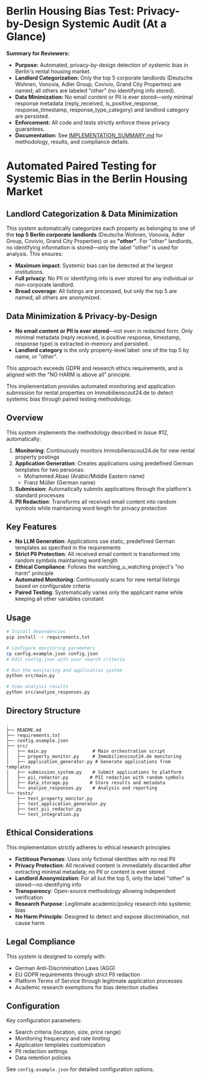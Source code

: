 
# Berlin Housing Bias Test: Privacy-by-Design Systemic Audit (At a Glance)

**Summary for Reviewers:**
- **Purpose:** Automated, privacy-by-design detection of systemic bias in Berlin's rental housing market.
- **Landlord Categorization:** Only the top 5 corporate landlords (Deutsche Wohnen, Vonovia, Adler Group, Covivio, Grand City Properties) are named; all others are labeled "other" (no identifying info stored).
- **Data Minimization:** No email content or PII is ever stored—only minimal response metadata (reply_received, is_positive_response, response_timestamp, response_type_category) and landlord category are persisted.
- **Enforcement:** All code and tests strictly enforce these privacy guarantees.
- **Documentation:** See [IMPLEMENTATION_SUMMARY.md](IMPLEMENTATION_SUMMARY.md) for methodology, results, and compliance details.

# Automated Paired Testing for Systemic Bias in the Berlin Housing Market

## Landlord Categorization & Data Minimization

This system automatically categorizes each property as belonging to one of the **top 5 Berlin corporate landlords** (Deutsche Wohnen, Vonovia, Adler Group, Covivio, Grand City Properties) or as **"other"**. For "other" landlords, no identifying information is stored—only the label "other" is used for analysis. This ensures:

- **Maximum impact**: Systemic bias can be detected at the largest institutions.
- **Full privacy**: No PII or identifying info is ever stored for any individual or non-corporate landlord.
- **Broad coverage**: All listings are processed, but only the top 5 are named; all others are anonymized.

## Data Minimization & Privacy-by-Design

- **No email content or PII is ever stored**—not even in redacted form. Only minimal metadata (reply received, is positive response, timestamp, response type) is extracted in-memory and persisted.
- **Landlord category** is the only property-level label: one of the top 5 by name, or "other".

This approach exceeds GDPR and research ethics requirements, and is aligned with the "NO HARM is above all" principle.


This implementation provides automated monitoring and application submission for rental properties on Immobilienscout24.de to detect systemic bias through paired testing methodology.

## Overview

This system implements the methodology described in Issue #12, automatically:

1. **Monitoring**: Continuously monitors Immobilienscout24.de for new rental property postings
2. **Application Generation**: Creates applications using predefined German templates for two personas:
   - Mohammed Abasi (Arabic/Middle Eastern name)
   - Franz Müller (German name)
3. **Submission**: Automatically submits applications through the platform's standard processes
4. **PII Redaction**: Transforms all received email content into random symbols while maintaining word length for privacy protection

## Key Features

- **No LLM Generation**: Applications use static, predefined German templates as specified in the requirements
- **Strict PII Protection**: All received email content is transformed into random symbols maintaining word length
- **Ethical Compliance**: Follows the watching_u_watching project's "no harm" principle
- **Automated Monitoring**: Continuously scans for new rental listings based on configurable criteria
- **Paired Testing**: Systematically varies only the applicant name while keeping all other variables constant

## Usage

```bash
# Install dependencies
pip install -r requirements.txt

# Configure monitoring parameters
cp config.example.json config.json
# Edit config.json with your search criteria

# Run the monitoring and application system
python src/main.py

# View analysis results
python src/analyze_responses.py
```

## Directory Structure

```
.
├── README.md
├── requirements.txt
├── config.example.json
├── src/
│   ├── main.py                 # Main orchestration script
│   ├── property_monitor.py     # Immobilienscout24.de monitoring
│   ├── application_generator.py # Generate applications from templates
│   ├── submission_system.py    # Submit applications to platform
│   ├── pii_redactor.py        # PII redaction with random symbols
│   ├── data_storage.py        # Store results and metadata
│   └── analyze_responses.py    # Analysis and reporting
└── tests/
    ├── test_property_monitor.py
    ├── test_application_generator.py
    ├── test_pii_redactor.py
    └── test_integration.py
```

## Ethical Considerations


This implementation strictly adheres to ethical research principles:

- **Fictitious Personas**: Uses only fictional identities with no real PII
- **Privacy Protection**: All received content is immediately discarded after extracting minimal metadata; no PII or content is ever stored
- **Landlord Anonymization**: For all but the top 5, only the label "other" is stored—no identifying info
- **Transparency**: Open-source methodology allowing independent verification
- **Research Purpose**: Legitimate academic/policy research into systemic bias
- **No Harm Principle**: Designed to detect and expose discrimination, not cause harm

## Legal Compliance

This system is designed to comply with:
- German Anti-Discrimination Laws (AGG)
- EU GDPR requirements through strict PII redaction
- Platform Terms of Service through legitimate application processes
- Academic research exemptions for bias detection studies

## Configuration

Key configuration parameters:
- Search criteria (location, size, price range)
- Monitoring frequency and rate limiting
- Application templates customization
- PII redaction settings
- Data retention policies

See `config.example.json` for detailed configuration options.